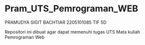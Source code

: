 # Pram_UTS_Pemrograman_WEB

PRAMUDYA SIGIT BACHTIAR
2205101085
TIF 5D

Repositori ini dibuat agar dapat memenuhi tugas UTS Mata kuliah Pemrograman Web
